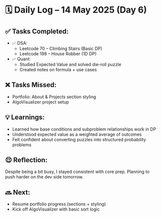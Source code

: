 # 🗓️ Daily Log – 14 May 2025 (Day 6)

## ✅ Tasks Completed:
- ✅ DSA:
  - Leetcode 70 – Climbing Stairs (Basic DP)
  - Leetcode 198 – House Robber (1D DP)
- ✅ Quant:
  - Studied Expected Value and solved die-roll puzzle
  - Created notes on formula + use cases

## ❌ Tasks Missed:
- Portfolio: About & Projects section styling
- AlgoVisualizer project setup

## 💡 Learnings:
- Learned how base conditions and subproblem relationships work in DP
- Understood expected value as a weighted average of outcomes
- Felt confident about converting puzzles into structured probability problems

## 😌 Reflection:
Despite being a bit busy, I stayed consistent with core prep. Planning to push harder on the dev side tomorrow.

## 🔜 Next:
- Resume portfolio progress (sections + styling)
- Kick off AlgoVisualizer with basic sort logic
